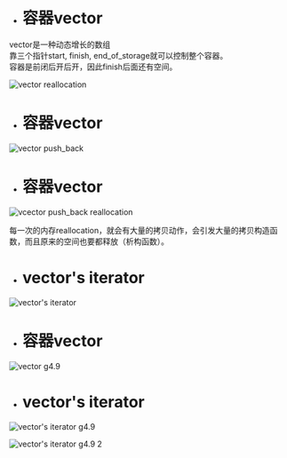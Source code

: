 - # 容器vector
vector是一种动态增长的数组  
靠三个指针start, finish, end_of_storage就可以控制整个容器。  
容器是前闭后开后开，因此finish后面还有空间。    

![vector reallocation](https://github.com/havenow/my-C-plus-plus/blob/master/STL%E6%A0%87%E5%87%86%E5%BA%93%E4%B8%8E%E6%B3%9B%E5%9E%8B%E7%BC%96%E7%A8%8B/images/vector%20reallocation.png)  

- # 容器vector

![vector push_back](https://github.com/havenow/my-C-plus-plus/blob/master/STL%E6%A0%87%E5%87%86%E5%BA%93%E4%B8%8E%E6%B3%9B%E5%9E%8B%E7%BC%96%E7%A8%8B/images/vector%20push_back.png)  

- # 容器vector

![vcector push_back reallocation](https://github.com/havenow/my-C-plus-plus/blob/master/STL%E6%A0%87%E5%87%86%E5%BA%93%E4%B8%8E%E6%B3%9B%E5%9E%8B%E7%BC%96%E7%A8%8B/images/vcector%20push_back%20reallocation.png)  

每一次的内存reallocation，就会有大量的拷贝动作，会引发大量的拷贝构造函数，而且原来的空间也要都释放（析构函数）。  

- # vector's iterator

![vector's iterator](https://github.com/havenow/my-C-plus-plus/blob/master/STL%E6%A0%87%E5%87%86%E5%BA%93%E4%B8%8E%E6%B3%9B%E5%9E%8B%E7%BC%96%E7%A8%8B/images/vector%27s%20iterator.png)  

- # 容器vector

![vector g4.9](https://github.com/havenow/my-C-plus-plus/blob/master/STL%E6%A0%87%E5%87%86%E5%BA%93%E4%B8%8E%E6%B3%9B%E5%9E%8B%E7%BC%96%E7%A8%8B/images/vector%20g4.9.png)  

- # vector's iterator

![vector's iterator g4.9](https://github.com/havenow/my-C-plus-plus/blob/master/STL%E6%A0%87%E5%87%86%E5%BA%93%E4%B8%8E%E6%B3%9B%E5%9E%8B%E7%BC%96%E7%A8%8B/images/vector%27s%20iterator%20g4.9.png)  

![vector's iterator g4.9 2](https://github.com/havenow/my-C-plus-plus/blob/master/STL%E6%A0%87%E5%87%86%E5%BA%93%E4%B8%8E%E6%B3%9B%E5%9E%8B%E7%BC%96%E7%A8%8B/images/vector%27s%20iterator%20g4.9%202.png)  
